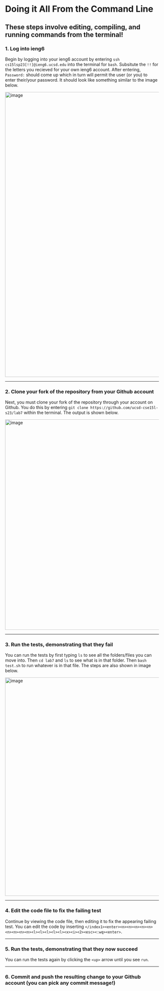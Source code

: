 # Doing it All From the Command Line
## These steps involve editing, compiling, and running commands from the terminal!
### 1. Log into ieng6
Begin by logging into your ieng6 account by entering ```ssh cs15lsp23[!!]@ieng6.ucsd.edu``` into the terminal for ```bash```. Subsitute the ```!!``` for the letters you recieved for your own ieng6 account. After entering, ```Password:``` should come up which in turn will permit the user (or you) to enter their/your password. It should look like something similar to the image below.

<img width="933" alt="image" src="https://github.com/lilytagvoryan/cse15l-lab-reports/assets/123005863/bd5dc119-94f8-4f1a-a4c0-d8acffe9b862">

***

### 2. Clone your fork of the repository from your Github account
Next, you must clone your fork of the repository through your account on Github. You do this by entering ```git clone https://github.com/ucsd-cse15l-s23/lab7``` within the terminal. The output is shown below.

<img width="689" alt="image" src="https://github.com/lilytagvoryan/cse15l-lab-reports/assets/123005863/299ebee1-a889-4877-9811-4a1c15a6b3da">

***

### 3. Run the tests, demonstrating that they fail
You can run the tests by first typing ```ls``` to see all the folders/files you can move into. Then ```cd lab7``` and ```ls``` to see what is in that folder. Then ```bash test.sh``` to run whatever is in that file. The steps are also shown in image below.

<img width="715" alt="image" src="https://github.com/lilytagvoryan/cse15l-lab-reports/assets/123005863/f5ef8e27-c63a-46b4-b368-b5f209991a0e">

***

### 4. Edit the code file to fix the failing test
Continue by viewing the code file, then editing it to fix the appearing failing test. You can edit the code by inserting ```</index1><enter><n><n><n><n><n><n><n><n><n><l><l><l><l><l><x><i><2><esc><:wq><enter>```. 

***

### 5. Run the tests, demonstrating that they now succeed
You can run the tests again by clicking the ```<up>``` arrow until you see ```run```.

***

### 6. Commit and push the resulting change to your Github account (you can pick any commit message!)
